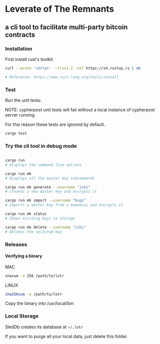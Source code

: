 # Leverate of The Remnants

## a cli tool to facilitate multi-party bitcoin contracts


### Installation

First install rust's toolkit

```bash
curl --proto '=https' --tlsv1.2 -sSf https://sh.rustup.rs | sh

# Reference: https://www.rust-lang.org/tools/install
```

### Test

Run the unit tests:

NOTE: cypherpost unit tests will fail without a local instance of cypherpost server running.

For this reason these tests are ignored by default.

```bash
cargo test 
```

### Try the cli tool in debug mode

```bash

cargo run 
# Displays the command line options

cargo run mk
# Displays all the master key subcommands

cargo run mk generate --username "ishi"
# Creates a new master key and encrypts it 

cargo run mk import --username "bugs"
# Imports a master key from a mnemonic and encrypts it

cargo run mk status
# Shows existing keys in storage

cargo run mk delete --username "ishi"
# Deletes the selected key

```

### Releases

#### Verifying a binary

MAC
```bash
shasum -a 256 /path/to/lotr
```

LINUX
```bash
sha256sum -a /path/to/lotr
```

Copy the binary into /usr/local/bin


### Local Storage

SledDb creates its database at `~/.lotr`

If you want to purge all your local data, just delete this folder.